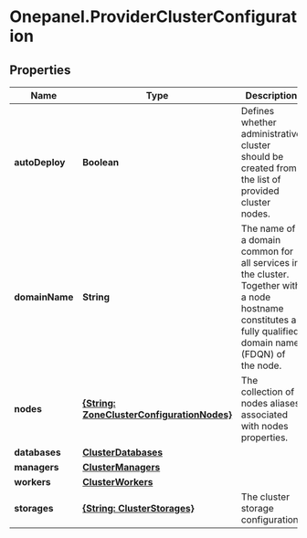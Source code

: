 # Onepanel.ProviderClusterConfiguration

## Properties
Name | Type | Description | Notes
------------ | ------------- | ------------- | -------------
**autoDeploy** | **Boolean** | Defines whether administrative cluster should be created from the list of provided cluster nodes.  | [optional] 
**domainName** | **String** | The name of a domain common for all services in the cluster. Together with a node hostname constitutes a fully qualified domain name (FDQN) of the node.  | 
**nodes** | [**{String: ZoneClusterConfigurationNodes}**](ZoneClusterConfigurationNodes.md) | The collection of nodes aliases associated with nodes properties. | 
**databases** | [**ClusterDatabases**](ClusterDatabases.md) |  | 
**managers** | [**ClusterManagers**](ClusterManagers.md) |  | 
**workers** | [**ClusterWorkers**](ClusterWorkers.md) |  | 
**storages** | [**{String: ClusterStorages}**](ClusterStorages.md) | The cluster storage configuration. | [optional] 



